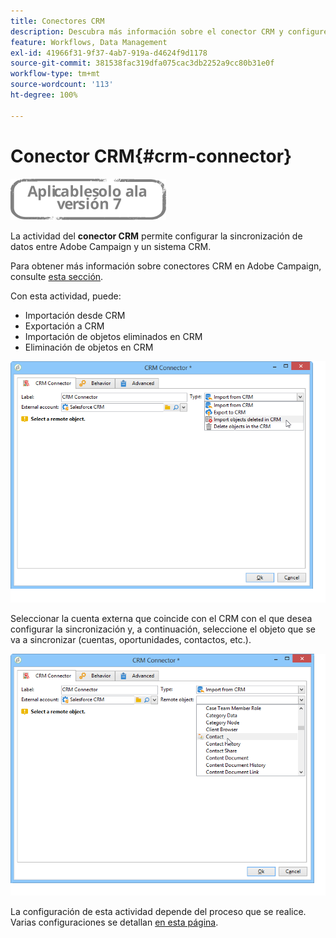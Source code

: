 ```yaml
---
title: Conectores CRM
description: Descubra más información sobre el conector CRM y configure la sincronización de datos
feature: Workflows, Data Management
exl-id: 41966f31-9f37-4ab7-919a-d4624f9d1178
source-git-commit: 381538fac319dfa075cac3db2252a9cc80b31e0f
workflow-type: tm+mt
source-wordcount: '113'
ht-degree: 100%

---
```


# Conector CRM{#crm-connector}

![](../../assets/v7-only.svg)

La actividad del **conector CRM** permite configurar la sincronización de datos entre Adobe Campaign y un sistema CRM.

Para obtener más información sobre conectores CRM en Adobe Campaign, consulte [esta sección](../../platform/using/crm-connectors.md).

Con esta actividad, puede:

* Importación desde CRM
* Exportación a CRM
* Importación de objetos eliminados en CRM
* Eliminación de objetos en CRM

![](assets/crm_task_select_op.png)

Seleccionar la cuenta externa que coincide con el CRM con el que desea configurar la sincronización y, a continuación, seleccione el objeto que se va a sincronizar (cuentas, oportunidades, contactos, etc.).

![](assets/crm_task_select_obj.png)

La configuración de esta actividad depende del proceso que se realice. Varias configuraciones se detallan [en esta página](../../platform/using/crm-data-sync.md).
